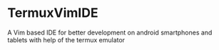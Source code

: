 # TermuxVimIDE
A Vim based IDE for better development on android smartphones and tablets with help of the termux emulator
